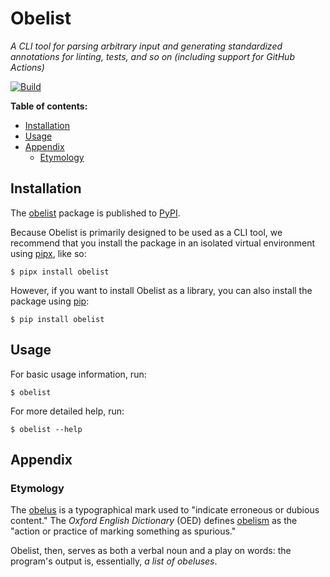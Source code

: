 # Obelist

_A CLI tool for parsing arbitrary input and generating standardized annotations for linting, tests, and so on (including support for GitHub Actions)_

[![Build][action-build-img]][action-build]

**Table of contents:**

- [Installation](#installation)
- [Usage](#usage)
- [Appendix](#appendix)
  - [Etymology](#etymology)

## Installation

The [obelist][pypi-obelist] package is published to [PyPI][pypi].

Because Obelist is primarily designed to be used as a CLI tool, we recommend that you install the package in an isolated virtual environment using [pipx][pipx], like so:

```console
$ pipx install obelist
```

However, if you want to install Obelist as a library, you can also install the package using [pip][pip]:

```console
$ pip install obelist
```

## Usage

For basic usage information, run:

```console
$ obelist
```

For more detailed help, run:

```console
$ obelist --help
```

## Appendix

### Etymology

The [obelus] is a typographical mark used to "indicate erroneous or dubious content." The _Oxford English Dictionary_ (OED) defines [obelism] as the "action or practice of marking something as spurious."

Obelist, then, serves as both a verbal noun and a play on words: the program's output is, essentially, _a list of obeluses_.

[action-build-img]: https://github.com/doitintl/docops-utils/actions/workflows/build.yaml/badge.svg
[action-build]: https://github.com/doitintl/docops-utils/actions/workflows/build.yaml
[obelism]: https://en.wikipedia.org/wiki/Obelism
[obelus]: https://en.wikipedia.org/wiki/Obelus
[pip]: https://pip.pypa.io/en/stable/
[pipx]: https://pypa.github.io/pipx/
[pypi-obelist]: https://pypi.org/project/obelist
[pypi]: https://pypi.org/
